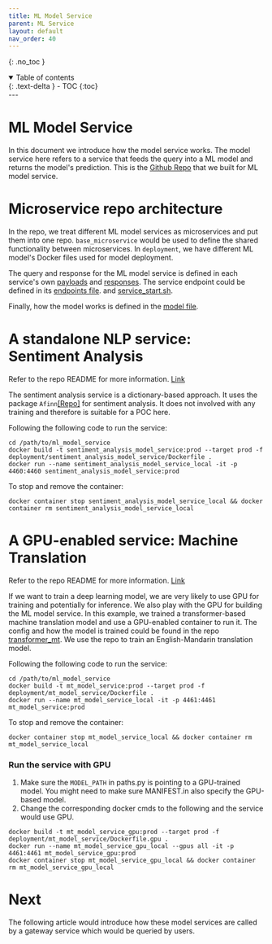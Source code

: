 ```yaml
---
title: ML Model Service
parent: ML Service
layout: default
nav_order: 40
---
```

{: .no_toc }

<details open markdown="block">
  <summary>
    Table of contents
  </summary>
  {: .text-delta }
- TOC
{:toc}
</details>
---

# ML Model Service
In this document we introduce how the model service works.
The model service here refers to a service that feeds the query into a ML model and returns the model's prediction.
This is the [Github Repo](https://github.com/allyoushawn/ml_model_service) that we built for ML model service.

# Microservice repo architecture
In the repo, we treat different ML model services as microservices and put them into one repo.
`base_microservice` would be used to define the shared functionality between microservices.
In `deployment`, we have different ML model's Docker files used for model deployment.

The query and response for the ML model service is defined in each service's own
[payloads](https://github.com/allyoushawn/ml_model_service/blob/main/sentiment_analysis_model_service/sentiment_analysis_model_service/api/payloads.py) 
and [responses](https://github.com/allyoushawn/ml_model_service/blob/main/sentiment_analysis_model_service/sentiment_analysis_model_service/api/responses.py).
The service endpoint could be defined in its 
[endpoints file](https://github.com/allyoushawn/ml_model_service/blob/main/sentiment_analysis_model_service/sentiment_analysis_model_service/api/endpoints/sentiment_service.py).
and [service_start.sh](https://github.com/allyoushawn/ml_model_service/blob/main/sentiment_analysis_model_service/service_start.sh#L12).

Finally, how the model works is defined in the
[model file](https://github.com/allyoushawn/ml_model_service/blob/main/sentiment_analysis_model_service/sentiment_analysis_model_service/model/sentiment_model.py).



# A standalone NLP service: Sentiment Analysis
Refer to the repo README for more information.  [Link](https://github.com/allyoushawn/ml_model_service/tree/main/sentiment_analysis_model_service)

The sentiment analysis service is a dictionary-based approach. 
It uses the package `Afinn`[[Repo]](https://github.com/fnielsen/afinn) for sentiment analysis. It does not involved with
any training and therefore is suitable for a POC here.

Following the following code to run the service:
```
cd /path/to/ml_model_service
docker build -t sentiment_analysis_model_service:prod --target prod -f deployment/sentiment_analysis_model_service/Dockerfile .
docker run --name sentiment_analysis_model_service_local -it -p 4460:4460 sentiment_analysis_model_service:prod
```

To stop and remove the container:
```
docker container stop sentiment_analysis_model_service_local && docker container rm sentiment_analysis_model_service_local
```


# A GPU-enabled service: Machine Translation

Refer to the repo README for more information. [Link](https://github.com/allyoushawn/ml_model_service/tree/main/mt_model_service)

If we want to train a deep learning model, we are very likely to use GPU for training and potentially for inference.
We also play with the GPU for building the ML model service. In this example, we trained a transformer-based 
machine translation model and use a GPU-enabled container to run it. The config and how the model is trained could be
found in the repo [transformer_mt](https://github.com/allyoushawn/transformer_mt). We use the repo to train 
an English-Mandarin translation model. 

Following the following code to run the service:
```
cd /path/to/ml_model_service
docker build -t mt_model_service:prod --target prod -f deployment/mt_model_service/Dockerfile .
docker run --name mt_model_service_local -it -p 4461:4461 mt_model_service:prod
```

To stop and remove the container:
```
docker container stop mt_model_service_local && docker container rm mt_model_service_local
```

### Run the service with GPU
1. Make sure the `MODEL_PATH` in paths.py is pointing to a GPU-trained model. You might need to make sure MANIFEST.in also specify the GPU-based model.
2. Change the corresponding docker cmds to the following and the service would use GPU.
```
docker build -t mt_model_service_gpu:prod --target prod -f deployment/mt_model_service/Dockerfile.gpu .
docker run --name mt_model_service_gpu_local --gpus all -it -p 4461:4461 mt_model_service_gpu:prod
docker container stop mt_model_service_gpu_local && docker container rm mt_model_service_gpu_local
```

# Next
The following article would introduce how these model services are called by a gateway service which would be queried by
users.